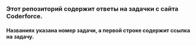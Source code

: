 ### Этот репозиторий содержит ответы на задачки с сайта Coderforce. 
#### Названиях указана номер задачи, а первой строке содержит ссылка на задачу.
